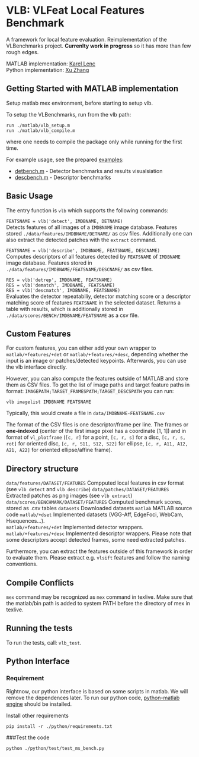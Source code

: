 # VLB: VLFeat Local Features Benchmark

A framework for local feature evaluation.
Reimplementation of the VLBenchmarks project.
**Currenlty work in progress** so it has more than few rough edges.

MATLAB implementation: [Karel Lenc](https://github.com/lenck)   
Python implementation: [Xu Zhang](https://github.com/spongezhang)

## Getting Started with MATLAB implementation
Setup matlab mex environment, before starting to setup vlb.

To setup the VLBenchmarks, run from the vlb path:
```
run ./matlab/vlb_setup.m
run ./matlab/vlb_compile.m
```
where one needs to compile the package only while running for the first time.

For example usage, see the prepared [examples](./examples/):
* [detbench.m](./example/detbench.m) - Detector benchmarks and results visualsiation
* [descbench.m](./example/descbench.m) - Descriptor benchmarks

## Basic Usage
The entry function is `vlb` which supports the following commands:

`FEATSNAME = vlb('detect', IMDBNAME, DETNAME)`  
Detects features of all images of a `IMDBNAME` image database. Features stored
`./data/features/IMDBNAME/DETNAME/` as csv files.
Additionally one can also extract the detected patches with the `extract` command.

`FEATSNAME = vlb('describe', IMDBNAME, FEATSNAME, DESCNAME)`   
Computes descriptors of all features detected by `FEATSNAME` of `IMDBNAME` image database.
Features stored in `./data/features/IMDBNAME/FEATSNAME/DESCNAME/` as csv files.

`RES = vlb('detrep', IMDBNAME, FEATSNAME)`   
`RES = vlb('dematch', IMDBNAME, FEATSNAME)`   
`RES = vlb('descmatch', IMDBNAME, FEATSNAME)`   
Evaluates the detector repeatabiliy, detector matching score or a descriptor matching score of features `FEATSNAME` in the selected dataset. Returns a table with results,
which is additionally stored in `./data/scores/BENCH/IMDBNAME/FEATSNAME` as a csv file.

## Custom Features
For custom features, you can either add your own wrapper to `matlab/+features/+det` or `matlab/+features/+desc`, depending whether the input is an image or patches/detected keypoints. Afterwards, you can use the vlb interface directly.

However, you can also compute the features outside of MATLAB and store them as CSV files. To get the list of image paths and target feature paths in format: `IMAGEPATH;TARGET_FRAMESPATH;TARGET_DESCSPATH` you can run:
```
vlb imagelist IMDBNAME FEATSNAME
```
Typically, this would create a file in `data/IMDBNAME-FEATSNAME.csv`

The format of the CSV files is one descriptor/frame per line. The frames or **one-indexed** (center of the first image pixel has a coordinate [1, 1]) and in format of `vl_plotframe` (`[c, r]` for a point, `[c, r, s]` for a disc, `[c, r, s, rot]` for oriented disc, `[c, r, S11, S12, S22]` for ellipse, `[c, r, A11, A12, A21, A22]` for oriented ellipse/affine frame).

## Directory structure
`data/features/DATASET/FEATURES` Compputed local features in csv format (see `vlb detect` and `vlb describe`)
`data/patches/DATASET/FEATURES` Extracted patches as png images (see `vlb extract`)
`data/scores/BENCHMARK/DATASET/FEATURES` Computed benchmark scores, stored as .csv tables
`datasets` Downloaded datasets
`matlab` MATLAB source code
`matlab/+dset`   Implemented datasets (VGG-Aff, EdgeFoci, WebCam, Hsequences...).  
`matlab/+features/+det` Implemented detector wrappers.  
`matlab/+features/+desc` Implemented descriptor wrappers. Please note that some descriptors accept detected frames, some need extracted patches.

Furthermore, you can extract the features outside of this framework in order to evaluate them. Please extract e.g. `vlsift` features and follow the naming conventions.

## Compile Conflicts
`mex` command may be recognized as `mex` command in texlive. Make sure that the matlab/bin path is added to system PATH before the directory of mex in texlive.
  

## Running the tests
To run the tests, call:
`vlb_test`.

## Python Interface
### Requirement
Rightnow, our python interface is based on some scripts in matlab. We will remove the dependences later. To run our python code, [python-matlab engine](https://www.mathworks.com/help/matlab/matlab_external/install-the-matlab-engine-for-python.html) should be installed.

Install other requirements

```
pip install -r ./python/requirements.txt 
```

###Test the code
```
python ./python/test/test_ms_bench.py
```
